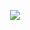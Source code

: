 <p align="center">
	<img src="https://capsule-render.vercel.app/api?type=waving&color=282828&height=150&text=Welcome%20Everyone!&animation=fadeIn&fontColor=EBDBB2"/>
</p>
